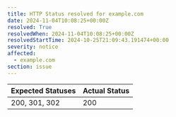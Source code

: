 ```yaml
---
title: HTTP Status resolved for example.com
date: 2024-11-04T10:08:25+00:00Z
resolved: True
resolvedWhen: 2024-11-04T10:08:25+00:00Z
resolvedStartTime: 2024-10-25T21:09:43.191474+00:00
severity: notice
affected:
  - example.com
section: issue
---
```


| Expected Statuses | Actual Status  |
|-------------------|----------------|
| 200, 301, 302 | 200 |
